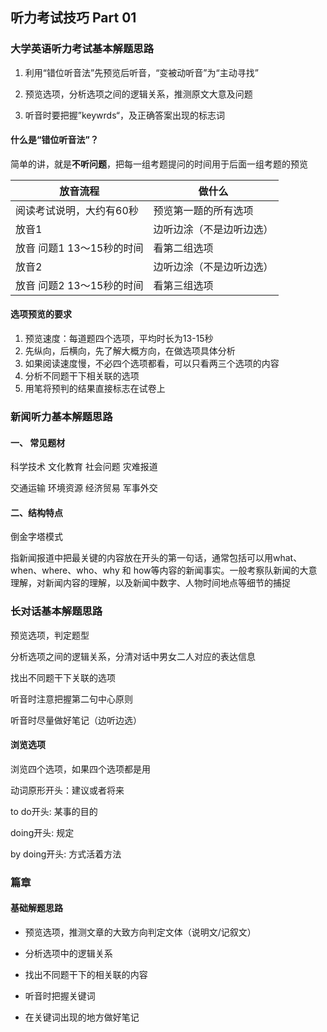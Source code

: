 ## 听力考试技巧	Part 01

### 大学英语听力考试基本解题思路

1. 利用“错位听音法”先预览后听音，“变被动听音”为“主动寻找”

2. 预览选项，分析选项之间的逻辑关系，推测原文大意及问题

3. 听音时要把握”keywrds“，及正确答案出现的标志词

#### 什么是“错位听音法”？

简单的讲，就是**不听问题**，把每一组考题提问的时间用于后面一组考题的预览

| 放音流程                  | 做什么                   |
| ------------------------- | ------------------------ |
| 阅读考试说明，大约有60秒  | 预览第一题的所有选项     |
| 放音1                     | 边听边涂（不是边听边选） |
| 放音 问题1 13～15秒的时间 | 看第二组选项             |
| 放音2                     | 边听边涂（不是边听边选） |
| 放音 问题2 13～15秒的时间 | 看第三组选项             |

#### 选项预览的要求

1. 预览速度：每道题四个选项，平均时长为13-15秒
2. 先纵向，后横向，先了解大概方向，在做选项具体分析
3. 如果阅读速度慢，不必四个选项都看，可以只看两三个选项的内容
4. 分析不同题干下相关联的选项
5. 用笔将预判的结果直接标志在试卷上

### 新闻听力基本解题思路

#### 一、 常见题材

科学技术	文化教育	社会问题	灾难报道

交通运输	环境资源	经济贸易	军事外交

#### 二、结构特点

倒金字塔模式

指新闻报道中把最关键的内容放在开头的第一句话，通常包括可以用what、when、where、who、why 和 how等内容的新闻事实。一般考察队新闻的大意理解，对新闻内容的理解，以及新闻中数字、人物时间地点等细节的捕捉

### 长对话基本解题思路

预览选项，判定题型

分析选项之间的逻辑关系，分清对话中男女二人对应的表达信息

找出不同题干下关联的选项

听音时注意把握第二句中心原则

听音时尽量做好笔记（边听边选）

#### 浏览选项

浏览四个选项，如果四个选项都是用

动词原形开头：建议或者将来

to do开头: 某事的目的

doing开头: 规定

by doing开头: 方式活着方法


### 篇章

#### 基础解题思路

* 预览选项，推测文章的大致方向判定文体（说明文/记叙文）

* 分析选项中的逻辑关系

* 找出不同题干下的相关联的内容

* 听音时把握关键词

* 在关键词出现的地方做好笔记

